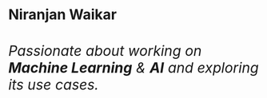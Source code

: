 <h1><strong>Niranjan Waikar</strong><h1>
<p1>
<h6>Passionate about working on <strong><em>Machine Learning</em></strong> & <strong><em>AI</em></strong> and exploring its use cases.</em></h6>
</p1>
